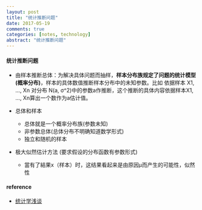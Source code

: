 ```yaml
---
layout: post
title: "统计推断问题"
date: 2017-05-19
comments: true
categories: [notes, technology]
abstract: "统计推断问题"
---
```


#### 统计推断问题
  * 由样本推断总体：为解决具体问题而抽样，**样本分布族规定了问题的统计模型(概率分布)**，样本的具体数值推断样本分布中的未知参数。比如 依据样本 X1, ..., Xn 对分布 N(a, σ^2)中的参数a作推断，这个推断的具体内容依据样本X1, ..., Xn算出一个数作为a估计值。
  
  * 总体和样本
    - 总体就是一个概率分布族(参数未知)
    - 非参数总体(总体分布不明确知道数学形式) 
    - 独立和随机的样本
    
  * 极大似然估计方法 (要求假设的分布函数有参数形式)
    - 當有了結果x（样本）时，这结果看起来是由原因μ而产生的可能性，似然性
    
    
#### reference
* [统计学浅谈](http://episte.math.ntu.edu.tw/articles/mm/mm_03_3_07/index.html)
